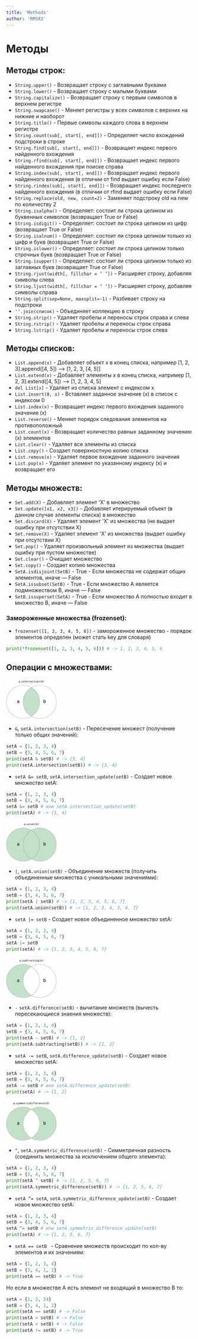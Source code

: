 ```yaml
---
title: 'Methods'
author: 'RMS83'
---
```


# Методы

## Методы строк:
* `String.upper()` - Возвращает строку с заглавными буквами
* `String.lower()` - Возвращает строку с малыми буквами
* `String.capitalize()` - Возвращает строку с первым символов в верхнем регистре
* `String.swapcase()` - Меняет регистры у всех символов с верхних на нижние  и наоборот
* `String.title()` - Первые символы каждого слова в верхнем регистре 
* `String.count(sub[, start[, end]])` - Определяет число вхождений подстроки в строке
* `String.find(sub[, start[, end]])` - Возвращает индекс первого найденного вхождения
* `String.rfind(sub[, start[, end]])` - Возвращает индекс первого найденного вхождения при поиске справа
* `String.index(sub[, start[, end]])` - Возвращает индекс первого найденного вхождения (в отличии от find выдает ошибку если False)
* `String.rindex(sub[, start[, end]])` - Возвращает индекс последнего найденного вхождения (в отличии от rfind выдает ошибку если False)
* `String.replace(old, new, count=2)` - Заменяет подстроку old на new по количеству 2
* `String.isalpha()` - Определяет: состоит ли строка целиком из буквенных символов (возвращает True or False)
* `String.isdigit()` - Определяет: состоит ли строка целиком из цифр (возвращает True or False)
* `String.isalnum()` - Определяет: состоит ли строка целиком только из цифр и букв (возвращает True or False)
* `String.islower()` - Определяет: состоит ли строка целиком только строчных букв (возвращает True or False)
* `String.isupper()` - Определяет: состоит ли строка целиком только из заглавных букв (возвращает True or False)
* `String.rjust(width[, fillchar = ‘ ‘])` - Расширяет строку, добавляя символы слева
* `String.ljust(width[, fillchar = ‘ ‘])` - Расширяет строку, добавляя символы справа
* `String.split(sep=None, maxsplit=-1)` - Разбивает строку на подстроки
* `''.join(список)` - Объединяет коллекцию в строку
* `String.strip()` - Удаляет пробелы и переносы строк справа и слева
* `String.rstrip()` - Удаляет пробелы и переносы строк справа
* `String.lstrip()` - Удаляет пробелы и переносы строк слева

## Методы списков:
* `List.append(x)` - Добавляет объект x в конец списка, например [1, 2, 3].append([4, 5]) --> [1, 2, 3, [4, 5]]
* `List.extend(x)` - Добавляет элементы x в конец списка, например [1, 2, 3].extend([4, 5]) --> [1, 2, 3, 4, 5]
* `del List[x]` - Удаляет из списка элемент с индексом x
* `List.insert(0, x)` - Вставляет заданное значение (x) в список с индексом 0
* `List.index(x)` - Возвращает индекс первого вхождения заданного значения (x)
* `List.reverse()` - Меняет порядок следования элементов на противоположный
* `List.count(x)` - Возвращает количество равных заданному значению (x) элементов
* `List.clear()` - Удаляет все элементы из списка
* `List.copy()` - Создает поверхностную копию списка
* `List.remove(x)` - Удаляет первое вхождение заданного значения
* `List.pop(x)` - Удаляет элемент по указанному индексу (х) и возвращает его

## Методы множеств:
* `Set.add(X)` - Добавляет элемент 'X' в множество
* `Set.update([x1, x2, x3])` - Добавляет итерируемый объект (в данном случае элементы списка) в множество 
* `Set.discard(X)` - Удаляет элемент 'X' из множества (не выдает ошибку при отсутствии X)
* `Set.remove(X)` - Удаляет элемент 'X' из множества (выдает ошибку при отсутствии X)
* `Set.pop()` - Удаляет произвольный элемент из множества (выдает ошибку при пустом множестве)
* `Set.clear()` - Очищает множество
* `Set.copy()` - Создает копию множества
* `SetA.isdisjoint(SetB)` - True - Если множества не содержат общих элементов, иначе — False
* `SetA.issubset(SetB)` - True - Если множество A является подмножеством B, иначе — False
* `SetB.issuperset(SetA)` - True - Если множество A полностью входит в множество B, иначе — False

### Замороженные множества (frozenset):
* `frozenset([1, 2, 3, 4, 5, 6])` - замороженное множество - порядок элементов определен (может стать key для словаря)
```Python
print(*frozenset([1, 2, 3, 4, 5, 6])) # -> 1, 2, 3, 4, 5, 6
```

## Операции с множествами:
![setDiagram&](/img/setDiagram&.png)
* ` & `, `setA.intersection(setB)` - Пересечение множест (получение только общих значений):
```Python
setA = {1, 2, 3, 4}
setB = {3, 4, 5, 6, 7}
print(setA & setB) # -> {3, 4}
print(setA.intersection(setB)) # -> {3, 4}
```
* `setA &= setB`, `setA.intersection_update(setB)` - Cоздает новое множество setA:
```Python
setA = {1, 2, 3, 4}
setB = {3, 4, 5, 6, 7}
setA &= setB # или setA.intersection_update(setB)
print(setA) # -> {3, 4}
```
![setDiagram.union](/img/setDiagram.union.png)
* ` | `, `setA.union(setB)` - Объединение множеств (получить объединенные множества с уникальными значениями):
```Python
setA = {1, 2, 3, 4}
setB = {3, 4, 5, 6, 7}
print(setA | setB) # -> {1, 2, 3, 4, 5, 6, 7}
print(setA.union(setB)) # -> {1, 2, 3, 4, 5, 6, 7}
```
* `setA |= setB` - Cоздает новое объединенное множество setA:
```Python
setA = {1, 2, 3, 4}
setB = {3, 4, 5, 6, 7}
setA |= setB
print(setA) # -> {1, 2, 3, 4, 5, 6, 7}
```
![setDiagram-](/img/setDiagram-.png)
* ` - ` `setA.difference(setB)` - вычитание множеств (вычесть пересекающиеся знаения множеств):
```Python
setA = {1, 2, 3, 4}
setB = {3, 4, 5, 6, 7}
print(setA - setB) # -> {1, 2}
print(setA.subtracting(setB)) # -> {1, 2}
```
* `setA -= setB`, `setA.difference_update(setB)` - Cоздает новое множество setA:
```Python
setA = {1, 2, 3, 4}
setB = {3, 4, 5, 6, 7}
setA -= setB # или setA.difference_update(setB)
print(setA) # -> {1, 2}
```
![setDiagram^](/img/setDiagram^.png)
* ` ^ `, `setA.symmetric_difference(setB)` - Cимметричная разность (соединить множества за исключением общего элемента):
```Python
setA = {1, 2, 3, 4}
setB = {3, 4, 5, 6, 7}
print(setA ^ setB) # -> {1, 2, 5, 6, 7}
print(setA.symmetric_difference(setB)) # -> {1, 2, 5, 6, 7}
```
* `setA ^= setA`, `setA.symmetric_difference_update(setB)` - Cоздает новое множество setA:
```Python
setA = {1, 2, 3, 4}
setB = {3, 4, 5, 6, 7}
setA ^= setB # или setA.symmetric_difference_update(setB)
print(setA) # -> {1, 2, 5, 6, 7}
```
* `setA == setB ` - Сравнение множеств происходит по кол-ву элементов и их значениям:
```Python
setA = {1, 2, 3, 4}
setB = {3, 4, 1, 2}
print(setA == setB) # -> True
```
Но если в множестве A есть элемент не входящий в множество B то:
```Python
setA = {1, 2, 24}
setB = {3, 4, 1, 2}
print(setA == setB) # -> False
print(setA > setB) # -> False
print(setA < setB) # -> False
print(setA != setB) # -> True
```
